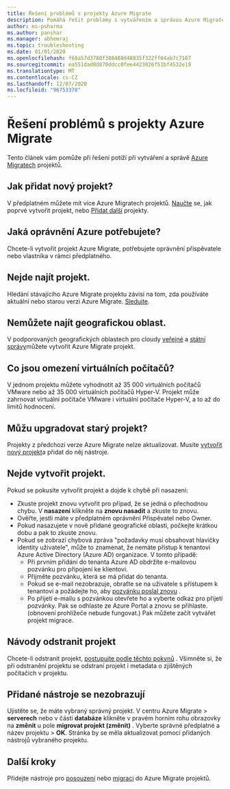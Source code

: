 ```yaml
---
title: Řešení problémů s projekty Azure Migrate
description: Pomáhá řešit problémy s vytvářením a správou Azure Migrate projektů.
author: ms-psharma
ms.author: panshar
ms.manager: abhemraj
ms.topic: troubleshooting
ms.date: 01/01/2020
ms.openlocfilehash: f68a57d3780f388488d48835f322ff04ab7c7187
ms.sourcegitcommit: ea551dad8d870ddcc0fee4423026f51bf4532e19
ms.translationtype: MT
ms.contentlocale: cs-CZ
ms.lasthandoff: 12/07/2020
ms.locfileid: "96753378"
---
```

# <a name="troubleshoot-azure-migrate-projects"></a>Řešení problémů s projekty Azure Migrate

Tento článek vám pomůže při řešení potíží při vytváření a správě [Azure Migratech](migrate-services-overview.md) projektů.

## <a name="how-to-add-new-project"></a>Jak přidat nový projekt?

V předplatném můžete mít více Azure Migratech projektů. [Naučte](./create-manage-projects.md) se, jak poprvé vytvořit projekt, nebo [Přidat další](create-manage-projects.md#create-additional-projects) projekty.

## <a name="what-azure-permissions-are-needed"></a>Jaká oprávnění Azure potřebujete?

Chcete-li vytvořit projekt Azure Migrate, potřebujete oprávnění přispěvatele nebo vlastníka v rámci předplatného.

## <a name="cant-find-a-project"></a>Nejde najít projekt.

Hledání stávajícího Azure Migrate projektu závisí na tom, zda používáte aktuální nebo starou verzi Azure Migrate. [Sledujte](create-manage-projects.md#find-a-project).


## <a name="cant-find-a-geography"></a>Nemůžete najít geografickou oblast.

V podporovaných geografických oblastech pro cloudy [veřejné](migrate-support-matrix.md#supported-geographies-public-cloud) a [státní správy](migrate-support-matrix.md#supported-geographies-azure-government)můžete vytvořit Azure Migrate projekt.

## <a name="what-are-vm-limits"></a>Co jsou omezení virtuálních počítačů?

V jednom projektu můžete vyhodnotit až 35 000 virtuálních počítačů VMware nebo až 35 000 virtuálních počítačů Hyper-V. Projekt může zahrnovat virtuální počítače VMware i virtuální počítače Hyper-V, a to až do limitů hodnocení.

## <a name="can-i-upgrade-old-project"></a>Můžu upgradovat starý projekt?

Projekty z předchozí verze Azure Migrate nelze aktualizovat. Musíte [vytvořit nový projekt](./create-manage-projects.md)a přidat do něj nástroje.

## <a name="cant-create-a-project"></a>Nejde vytvořit projekt.

Pokud se pokusíte vytvořit projekt a dojde k chybě při nasazení:

- Zkuste projekt znovu vytvořit pro případ, že se jedná o přechodnou chybu. V **nasazení** klikněte na **znovu nasadit** a zkuste to znovu.
- Ověřte, jestli máte v předplatném oprávnění Přispěvatel nebo Owner.
- Pokud nasazujete v nově přidané geografické oblasti, počkejte krátkou dobu a pak to zkuste znovu.
- Pokud se zobrazí chybová zpráva "požadavky musí obsahovat hlavičky identity uživatele", může to znamenat, že nemáte přístup k tenantovi Azure Active Directory (Azure AD) organizace. V tomto případě:
    - Při prvním přidání do tenanta Azure AD obdržíte e-mailovou pozvánku pro připojení ke klientovi.
    - Přijměte pozvánku, která se má přidat do tenanta.
    - Pokud se e-mail nezobrazuje, obraťte se na uživatele s přístupem k tenantovi a požádejte ho, aby [pozvánku poslal znovu](../active-directory/external-identities/add-users-administrator.md#resend-invitations-to-guest-users) .
    - Po přijetí e-mailu s pozvánkou otevřete ho a vyberte odkaz pro přijetí pozvánky. Pak se odhlaste ze Azure Portal a znovu se přihlaste. (obnovení prohlížeče nebude fungovat.) Pak můžete začít vytvářet projekt migrace.

## <a name="how-do-i-delete-a-project"></a>Návody odstranit projekt

Chcete-li odstranit projekt, [postupujte podle těchto pokynů](create-manage-projects.md#delete-a-project) . Všimněte si, že při odstranění projektu se odstraní projekt i metadata o zjištěných počítačích v projektu.

## <a name="added-tools-dont-show"></a>Přidané nástroje se nezobrazují

Ujistěte se, že máte vybraný správný projekt. V centru Azure Migrate > **serverech** nebo v části **databáze** klikněte v pravém horním rohu obrazovky na **změnit** u pole **migrovat projekt (změnit)** . Vyberte správné předplatné a název projektu > **OK**. Stránka by se měla aktualizovat pomocí přidaných nástrojů vybraného projektu.

## <a name="next-steps"></a>Další kroky

Přidejte nástroje pro [posouzení](how-to-assess.md) nebo [migraci](how-to-migrate.md) do Azure Migrate projektů.